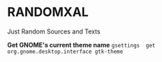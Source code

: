 # RANDOMXAL
Just Random Sources and Texts

**Get GNOME's current theme name**
```gsettings  get  org.gnome.desktop.interface gtk-theme```
